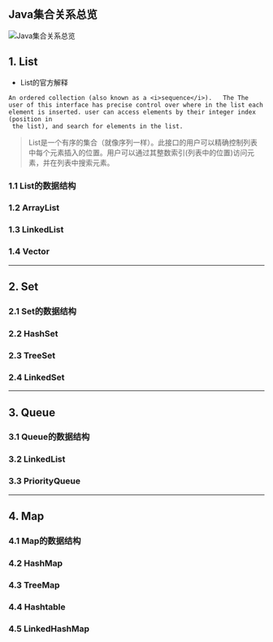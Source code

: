 ## Java集合关系总览

![Java集合关系总览](https://note.youdao.com/yws/api/personal/file/C755AAB98A424437B67BD996DA6ADCAA?method=download&shareKey=132203191833cec1425cb9d5fe3e193e)

## 1. List
- List的官方解释
    
```text
An ordered collection (also known as a <i>sequence</i>).   The The user of this interface has precise control over where in the list each element is inserted. user can access elements by their integer index (position in
 the list), and search for elements in the list.
```
> List是一个有序的集合（就像序列一样）。此接口的用户可以精确控制列表中每个元素插入的位置。用户可以通过其整数索引(列表中的位置)访问元素，并在列表中搜索元素。
### 1.1 List的数据结构
### 1.2 ArrayList
### 1.3 LinkedList
### 1.4 Vector

----

## 2. Set
### 2.1 Set的数据结构
### 2.2 HashSet
### 2.3 TreeSet
### 2.4 LinkedSet

----

## 3. Queue
### 3.1 Queue的数据结构
### 3.2 LinkedList
### 3.3 PriorityQueue

----

## 4. Map
### 4.1 Map的数据结构
### 4.2 HashMap
### 4.3 TreeMap
### 4.4 Hashtable
### 4.5 LinkedHashMap